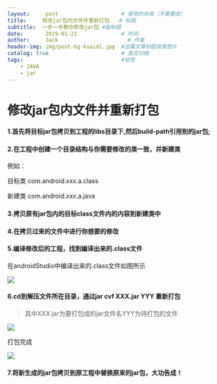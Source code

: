 ```yaml
---
layout:     post                    # 使用的布局（不需要改）
title:     修改jar包内文件并重新打包   # 标题 
subtitle:  一步一步教你修改jar包 #副标题
date:       2019-01-21              # 时间
author:     Jack                      # 作者
header-img: img/post-bg-kuaidi.jpg  #这篇文章标题背景图片
catalog: true                       # 是否归档
tags:                               #标签
    - JAVA 
    - jar
---
```


# 修改jar包内文件并重新打包

#### 1.首先将目标jar包拷贝到工程的libs目录下,然后build-path引用到的jar包;



#### 2.在工程中创建一个目录结构与你需要修改的类一致，并新建类

例如：

目标类    com.android.xxx.a.class

新建类    com.android.xxx.a.java



#### 3.拷贝原有jar包内的目标class文件内的内容到新建类中



#### 4.在拷贝过来的文件中进行你想要的修改



#### 5.编译修改后的工程，找到编译出来的.class文件

   在androidStudio中编译出来的.class文件如图所示

![](https://ws1.sinaimg.cn/large/b5ec746bgy1fznm5xqg61j20w00i0jrp.jpg)

#### 6.cd到解压文件所在目录，通过jar cvf XXX.jar YYY 重新打包

> 其中XXX.jar为要打包成的jar文件名YYY为待打包的文件



![](https://ws1.sinaimg.cn/large/b5ec746bgy1fznm8ra8tjj20jv09p755.jpg)

打包完成

![](https://ws1.sinaimg.cn/large/b5ec746bgy1fznm9flor8j20ka0hx3zx.jpg)



#### 7.将新生成的jar包拷贝到原工程中替换原来的jar包，大功告成！